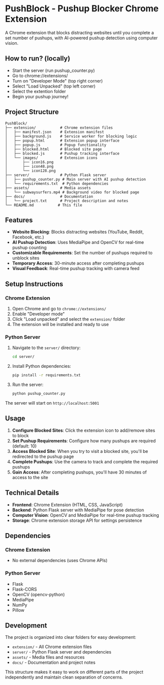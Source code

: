# PushBlock - Pushup Blocker Chrome Extension

A Chrome extension that blocks distracting websites until you complete a set number of pushups, with AI-powered pushup detection using computer vision.

## How to run? (locally)
   - Start the server (run pushup_counter.py)
   - Go to chrome://extensions/
   - Turn on "Developer Mode" (top right corner)
   - Select "Load Unpacked" (top left corner)
   - Select the extention folder
   - Begin your pushup journey!

## Project Structure

```
PushBlock/
├── extension/           # Chrome extension files
│   ├── manifest.json    # Extension manifest
│   ├── background.js    # Service worker for blocking logic
│   ├── popup.html       # Extension popup interface
│   ├── popup.js         # Popup functionality
│   ├── blocked.html     # Blocked site page
│   ├── blocked.js       # Pushup tracking interface
│   └── images/          # Extension icons
│       ├── icon16.png
│       ├── icon48.png
│       └── icon128.png
├── server/              # Python Flask server
│   ├── pushup_counter.py # Main server with AI pushup detection
│   └── requirements.txt  # Python dependencies
├── assets/              # Media assets
│   └── subwaysurfers.mp4 # Background video for blocked page
├── docs/                # Documentation
│   └── project.txt      # Project description and notes
└── README.md           # This file
```

## Features

- **Website Blocking**: Blocks distracting websites (YouTube, Reddit, Facebook, etc.)
- **AI Pushup Detection**: Uses MediaPipe and OpenCV for real-time pushup counting
- **Customizable Requirements**: Set the number of pushups required to unblock sites
- **Temporary Access**: 30-minute access after completing pushups
- **Visual Feedback**: Real-time pushup tracking with camera feed

## Setup Instructions

### Chrome Extension

1. Open Chrome and go to `chrome://extensions/`
2. Enable "Developer mode"
3. Click "Load unpacked" and select the `extension/` folder
4. The extension will be installed and ready to use

### Python Server

1. Navigate to the `server/` directory:

   ```bash
   cd server/
   ```

2. Install Python dependencies:

   ```bash
   pip install -r requirements.txt
   ```

3. Run the server:
   ```bash
   python pushup_counter.py
   ```

The server will start on `http://localhost:5001`

## Usage

1. **Configure Blocked Sites**: Click the extension icon to add/remove sites to block
2. **Set Pushup Requirements**: Configure how many pushups are required (default: 10)
3. **Access Blocked Site**: When you try to visit a blocked site, you'll be redirected to the pushup page
4. **Complete Pushups**: Use the camera to track and complete the required pushups
5. **Gain Access**: After completing pushups, you'll have 30 minutes of access to the site

## Technical Details

- **Frontend**: Chrome Extension (HTML, CSS, JavaScript)
- **Backend**: Python Flask server with MediaPipe for pose detection
- **Computer Vision**: OpenCV and MediaPipe for real-time pushup tracking
- **Storage**: Chrome extension storage API for settings persistence

## Dependencies

### Chrome Extension

- No external dependencies (uses Chrome APIs)

### Python Server

- Flask
- Flask-CORS
- OpenCV (opencv-python)
- MediaPipe
- NumPy
- Pillow

## Development

The project is organized into clear folders for easy development:

- `extension/` - All Chrome extension files
- `server/` - Python Flask server and dependencies
- `assets/` - Media files and resources
- `docs/` - Documentation and project notes

This structure makes it easy to work on different parts of the project independently and maintain clean separation of concerns.
